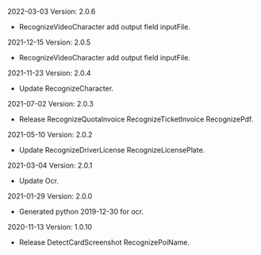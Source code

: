 2022-03-03 Version: 2.0.6
- RecognizeVideoCharacter add output field inputFile.

2021-12-15 Version: 2.0.5
- RecognizeVideoCharacter add output field inputFile.

2021-11-23 Version: 2.0.4
- Update RecognizeCharacter.

2021-07-02 Version: 2.0.3
- Release RecognizeQuotaInvoice RecognizeTicketInvoice RecognizePdf.

2021-05-10 Version: 2.0.2
- Update RecognizeDriverLicense RecognizeLicensePlate.

2021-03-04 Version: 2.0.1
- Update Ocr.

2021-01-29 Version: 2.0.0
- Generated python 2019-12-30 for ocr.

2020-11-13 Version: 1.0.10
- Release DetectCardScreenshot RecognizePoiName.

